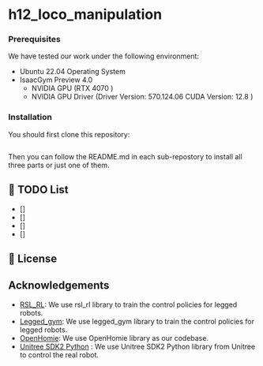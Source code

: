 # h12_loco_manipulation

### Prerequisites

We have tested our work under the following environment:

- Ubuntu 22.04 Operating System
- IsaacGym Preview 4.0
  - NVIDIA GPU (RTX 4070 )
  - NVIDIA GPU Driver (Driver Version: 570.124.06     CUDA Version: 12.8 )


### Installation
You should first clone this repository:
```

```
Then you can follow the README.md in each sub-repostory to install all three parts or just one of them.

## 📝 TODO List

- \[\]
- \[\]
- \[\]
- \[\]

## 📄 License

## Acknowledgements
- [RSL_RL](https://github.com/leggedrobotics/rsl_rl): We use rsl_rl library to train the control policies for legged robots.
- [Legged_gym](https://github.com/leggedrobotics/rsl_rl): We use legged_gym library to train the control policies for legged robots.
- [OpenHomie](https://github.com/InternRobotics/OpenHomie/tree/main): We use OpenHomie library as our codebase.
- [Unitree SDK2 Python](https://github.com/unitreerobotics/unitree_sdk2_python) : We use Unitree SDK2 Python library from Unitree to control the real robot.
